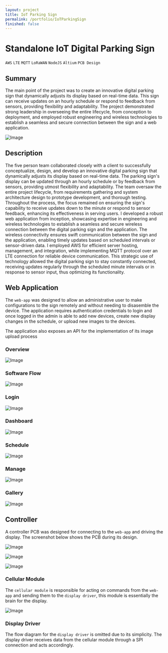 ```yaml
---
layout: project
title: IoT Parking Sign
permalink: /portfolio/IoTParkingSign
finished: false
---
```



# Standalone IoT Digital Parking Sign

`AWS` `LTE` `MQTT` `LoRaWAN` `NodeJS` `Altium` `PCB Design` 


## Summary

The main point of the project was to create an innovative digital parking sign that dynamically adjusts its display based on real-time data. This sign can receive updates on an hourly schedule or respond to feedback from sensors, providing flexibility and adaptability. The project demonstrated strong leadership in overseeing the entire lifecycle, from conception to deployment, and employed robust engineering and wireless technologies to establish a seamless and secure connection between the sign and a web application.

![Image](/assets/images/IoTParkingSign/sign.png)

## Description

The five person team collaborated closely with a client to successfully conceptualize, design, and develop an innovative digital parking sign that dynamically adjusts its display based on real-time data. The parking sign's display can be updated through an hourly schedule or by feedback from sensors, providing utmost flexibility and adaptability. The team oversaw the entire project lifecycle, from requirements gathering and system architecture design to prototype development, and thorough testing. Throughout the process, the focus remained on ensuring the sign's capability to receive updates down to the minute or respond to sensor feedback, enhancing its effectiveness in serving users. I developed a robust web application from inception, showcasing expertise in engineering and wireless technologies to establish a seamless and secure wireless connection between the digital parking sign and the application. The wireless connectivity ensures swift communication between the sign and the application, enabling timely updates based on scheduled intervals or sensor-driven data. I employed AWS for efficient server hosting, management, and integration, while implementing MQTT protocol over an LTE connection for reliable device communication. This strategic use of technology allowed the digital parking sign to stay constantly connected, receiving updates regularly through the scheduled minute intervals or in response to sensor input, thus optimizing its functionality.

## Web Application

The `web-app` was designed to allow an administrative user to make configurations to the sign remotely and without needing to disasemble the device. The application requires authentication credentials to login and once logged in the admin is able to add new devices, create new display changes in the schedule, or upload new images to the devices.

The application also exposes an API for the implementation of its image upload process

### Overview

![Image](/assets/images/IoTParkingSign/overview.png)

### Software Flow

![Image](/assets/images/IoTParkingSign/webappflow.png)

### Login

![Image](/assets/images/IoTParkingSign/login.png)

### Dashboard

![Image](/assets/images/IoTParkingSign/dashboard.png)

### Schedule

![Image](/assets/images/IoTParkingSign/schedule.png)

### Manage

![Image](/assets/images/IoTParkingSign/devices.png)

### Gallery

![Image](/assets/images/IoTParkingSign/gallery.png)

## Controller

A controller PCB was designed for connecting to the `web-app` and driving the display. The screenshot below shows the PCB during its design.

![Image](/assets/images/IoTParkingSign/pcb.png)

![Image](/assets/images/IoTParkingSign/pcbFront.png)

![Image](/assets/images/IoTParkingSign/pcbBack.png)

### Cellular Module

The `cellular module` is responsible for acting on commands from the `web-app` and sending them to the `display driver`, this module is essentially the brain for the display.

![Image](/assets/images/IoTParkingSign/cellularflow.png)

### Display Driver

The flow diagram for the `display driver` is omitted due to its simplicity. The display driver receives data from the cellular module through a SPI connection and acts accordingly. 